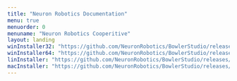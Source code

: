 ```yaml
---
title: "Neuron Robotics Documentation"
menu: true
menuorder: 0
menuname: "Neuron Robotics Cooperitive"
layout: landing
winInstaller32: "https://github.com/NeuronRobotics/BowlerStudio/releases/download/0.13.1/Windows-32-BowlerStudio-0.13.1.exe"
winInstaller64: "https://github.com/NeuronRobotics/BowlerStudio/releases/download/0.13.1/Windows-64-BowlerStudio-0.13.1.exe"
linInstaller: "https://github.com/NeuronRobotics/BowlerStudio/releases/download/0.13.1/Ubuntu-BowlerStudio-0.13.1.deb"
macInstaller: "https://github.com/NeuronRobotics/BowlerStudio/releases/download/0.13.1/MacOSX-BowlerStudio-0.13.1.zip"
---
```



